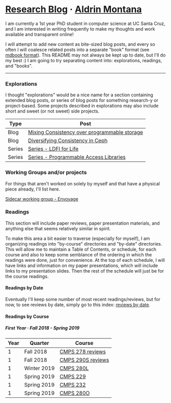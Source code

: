 # [Research Blog](http://research.aldrinmontana.com) &middot; [Aldrin Montana](profile)
I am currently a 1st year PhD student in computer science at UC Santa Cruz, and I am interested
in writing frequently to make my thoughts and work available and transparent online!

I will attempt to add new content as bite-sized blog posts, and every so often I will coalesce
related posts into a separate "book" format (see [mdbook format][mdbook]). This README may not
always be kept up to date, but I'll do my best :) I am going to try separating content into:
explorations, readings, and "books".

---
### Explorations
I thought "explorations" would be a nice name for a section containing extended blog posts, or
series of blog posts for something research-y or project-based. Some projects described in
explorations may also include short and sweet (or not sweet) side projects.

| Type   | Post                                                                                              |
| ------ | ------------------------------------------------------------------------------------------------- |
| Blog   | [Mixing Consistency over programmable storage](blog/programmable-storage/mixing-consistency.md)   |
| Blog   | [Diversifying Consistency in Ceph](blog/programmable-storage/diversifying-consistency-in-ceph.md) |
| Series | [Series - LDFI for Life][ldfi-for-life]                                                           |
| Series | [Series - Programmable Access Libraries][programmable-access-libs]                                |


### Working Groups and/or projects
For things that aren't worked on solely by myself and that have a physical piece already, I'll
list here.

[Sidecar working group - Envoyage][envoyage]

### Readings
This section will include paper reviews, paper presentation materials, and anything else that seems
relatively similar in spirit.

To make this area a bit easier to traverse (especially for myself), I am organizing readings into
"by-course" directories and "by-date" directories. This will allow me to maintain a Table of
Contents, or schedule, for each course and also to keep some semblance of the ordering in which the
readings were done, just for convenience. At the top of each schedule, I will have links and
information on my paper presentations, which will include links to my presentation slides. Then the
rest of the schedule will just be for the course readings.

#### Readings by Date
Eventually I'll keep some number of most recent readings/reviews, but for now, to see reviews by
date, simply go to this index: [reviews by date][reading-by-date].

#### Readings by Course

##### First Year &middot; Fall 2018 - Spring 2019

| Year | Quarter     | Course                               |
| ---- | ----------- | ------------------------------------ |
| 1    | Fall 2018   | [CMPS 278 reviews][course-cmps278]   |
| 1    | Fall 2018   | [CMPS 290S reviews][course-cmps290s] |
| 1    | Winter 2019 | [CMPS 280L][seminar-cmps280l]        |
| 1    | Spring 2019 | [CMPS 229][course-cmps229]           |
| 1    | Spring 2019 | [CMPS 232][course-cmps232]           |
| 1    | Spring 2019 | [CMPS 280O][seminar-cmps280o]        |

<!-- misc links -->
[mdbook]: https://rust-lang-nursery.github.io/mdBook/

<!-- exploration links -->
[programmable-access-libs]: blog/programmable-access-libraries
[ldfi-for-life]:             blog/ldfi-for-life
[envoyage]:                 https://disorderlylabs.github.io/envoyage


<!-- navigational links -->
[reading-by-date]:  readings/by-date

[course-cmps278]:   readings/by-course/cmps278
[course-cmps290s]:  readings/by-course/cmps290s
[course-cmps232]:   readings/by-course/cmps232
[course-cmps229]:   readings/by-course/cmps229

[seminar-cmps280o]: https://kohdmonkey.github.io/apl.spring19/
[seminar-cmps280l]: readings/by-course/cmps280L
